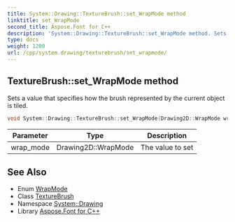 ```yaml
---
title: System::Drawing::TextureBrush::set_WrapMode method
linktitle: set_WrapMode
second_title: Aspose.Font for C++
description: 'System::Drawing::TextureBrush::set_WrapMode method. Sets a value that specifies how the brush represented by the current object is tiled in C++.'
type: docs
weight: 1200
url: /cpp/system.drawing/texturebrush/set_wrapmode/
---
```

## TextureBrush::set_WrapMode method


Sets a value that specifies how the brush represented by the current object is tiled.

```cpp
void System::Drawing::TextureBrush::set_WrapMode(Drawing2D::WrapMode wrap_mode)
```


| Parameter | Type | Description |
| --- | --- | --- |
| wrap_mode | Drawing2D::WrapMode | The value to set |

## See Also

* Enum [WrapMode](../../../system.drawing.drawing2d/wrapmode/)
* Class [TextureBrush](../)
* Namespace [System::Drawing](../../)
* Library [Aspose.Font for C++](../../../)
